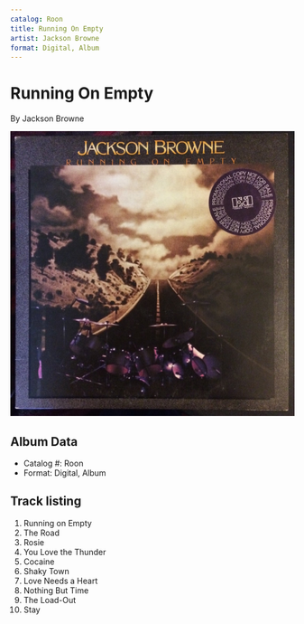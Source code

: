 ```yaml
---
catalog: Roon
title: Running On Empty
artist: Jackson Browne
format: Digital, Album
---
```


# Running On Empty

By Jackson Browne

![](../../assets/albumcovers/Jackson_Browne-Running_On_Empty.png)

## Album Data

- Catalog #: Roon
- Format: Digital, Album


## Track listing


1. Running on Empty
2. The Road
3. Rosie
4. You Love the Thunder
5. Cocaine
6. Shaky Town
7. Love Needs a Heart
8. Nothing But Time
9. The Load-Out
10. Stay

